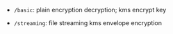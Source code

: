 - `/basic`: plain encryption decryption; kms encrypt key

- `/streaming`: file streaming kms envelope encryption